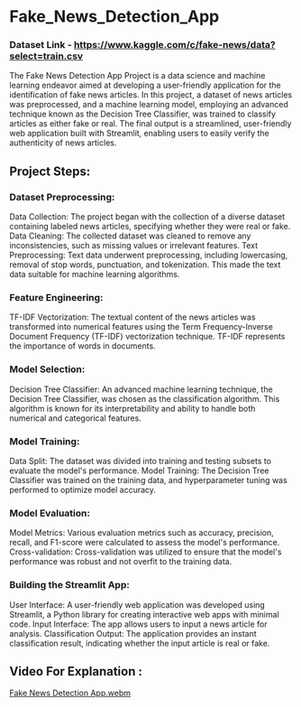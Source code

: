 # Fake_News_Detection_App
### Dataset Link - https://www.kaggle.com/c/fake-news/data?select=train.csv
The Fake News Detection App Project is a data science and machine learning endeavor aimed at developing a user-friendly application for the identification of fake news articles. In this project, a dataset of news articles was preprocessed, and a machine learning model, employing an advanced technique known as the Decision Tree Classifier, was trained to classify articles as either fake or real. The final output is a streamlined, user-friendly web application built with Streamlit, enabling users to easily verify the authenticity of news articles.
## Project Steps:
### Dataset Preprocessing:
Data Collection: The project began with the collection of a diverse dataset containing labeled news articles, specifying whether they were real or fake.
Data Cleaning: The collected dataset was cleaned to remove any inconsistencies, such as missing values or irrelevant features.
Text Preprocessing: Text data underwent preprocessing, including lowercasing, removal of stop words, punctuation, and tokenization. This made the text data suitable for machine learning algorithms.
### Feature Engineering:
TF-IDF Vectorization: The textual content of the news articles was transformed into numerical features using the Term Frequency-Inverse Document Frequency (TF-IDF) vectorization technique. TF-IDF represents the importance of words in documents.
### Model Selection:
Decision Tree Classifier: An advanced machine learning technique, the Decision Tree Classifier, was chosen as the classification algorithm. This algorithm is known for its interpretability and ability to handle both numerical and categorical features.
### Model Training:
Data Split: The dataset was divided into training and testing subsets to evaluate the model's performance.
Model Training: The Decision Tree Classifier was trained on the training data, and hyperparameter tuning was performed to optimize model accuracy.
### Model Evaluation:
Model Metrics: Various evaluation metrics such as accuracy, precision, recall, and F1-score were calculated to assess the model's performance.
Cross-validation: Cross-validation was utilized to ensure that the model's performance was robust and not overfit to the training data.
### Building the Streamlit App:
User Interface: A user-friendly web application was developed using Streamlit, a Python library for creating interactive web apps with minimal code.
Input Interface: The app allows users to input a news article for analysis.
Classification Output: The application provides an instant classification result, indicating whether the input article is real or fake.
## Video For Explanation :
[Fake News Detection App.webm](https://github.com/ParvSoni/Fake_News_Detection_App/assets/123165567/6b1f4b7c-0b53-4ae9-817e-533af673b1af)

